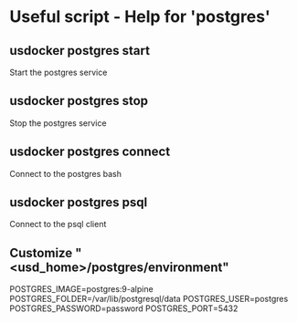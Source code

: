 # Useful script - Help for 'postgres'

## usdocker postgres start

Start the postgres service

## usdocker postgres stop

Stop the postgres service

## usdocker postgres connect

Connect to the postgres bash 

## usdocker postgres psql

Connect to the psql client 

## Customize "<usd_home>/postgres/environment"

POSTGRES_IMAGE=postgres:9-alpine
POSTGRES_FOLDER=/var/lib/postgresql/data
POSTGRES_USER=postgres
POSTGRES_PASSWORD=password
POSTGRES_PORT=5432
